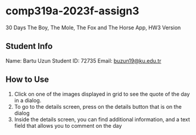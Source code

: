# comp319a-2023f-assign3
30 Days The Boy, The Mole, The Fox and The Horse App, HW3 Version

## Student Info
Name: Bartu Uzun
Student ID: 72735
Email: buzun19@ku.edu.tr

## How to Use

1. Click on one of the images displayed in grid to see the quote of the day in a dialog.
2. To go to the details screen, press on the details button that is on the dialog
3. Inside the details screen, you can find additional information, and a text field that allows you to comment on the day
